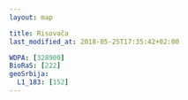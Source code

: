 ```yaml
---
layout: map

title: Risovača
last_modified_at: 2018-05-25T17:35:42+02:00

WDPA: [328900]
BioRaS: [222]
geoSrbija:
  L1_183: [152]
---
```

